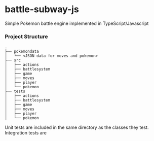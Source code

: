 # battle-subway-js
Simple Pokemon battle engine implemented in TypeScript/Javascript

### Project Structure
```
.
├── pokemondata
│   └── <JSON data for moves and pokemon>
├── src
│   ├── actions
│   ├── battlesystem
│   ├── game
│   ├── moves
│   ├── player
│   └── pokemon
├── tests
│   ├── actions
│   ├── battlesystem
│   ├── game
│   ├── moves
│   ├── player
│   └── pokemon
```
Unit tests are included in the same directory as the classes they test. Integration tests are 
